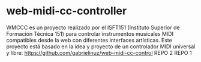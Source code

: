 # web-midi-cc-controller
WMCCC es un proyecto realizado por el ISFT151 (Instituto Superior de Formación Técnica 151) para controlar instrumentos musicales MIDI compatibles desde la web con diferentes interfaces artísticas. Este proyecto está basado en la idea y proyecto de un controlador MIDI universal y libre: https://github.com/gabrielinuz/web-midi-cc-control
REPO 2
REPO 1
